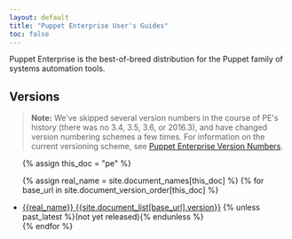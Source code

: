 ```yaml
---
layout: default
title: "Puppet Enterprise User's Guides"
toc: false
---
```


Puppet Enterprise is the best-of-breed distribution for the Puppet family of systems automation tools.

## Versions

> **Note:** We've skipped several version numbers in the course of PE's history (there was no 3.4, 3.5, 3.6, or 2016.3), and have changed version numbering schemes a few times. For information on the current versioning scheme, see [Puppet Enterprise Version Numbers](/pe/latest/pe_versioning.html).

<ul>
{% assign this_doc = "pe" %}

{% assign real_name = site.document_names[this_doc] %}
{% for base_url in site.document_version_order[this_doc] %}
<li>
<a href="{{base_url}}">{{real_name}} {{site.document_list[base_url].version}}</a>
{% unless past_latest %}(not yet released){% endunless %}
</li>
{% endfor %}
</ul>
